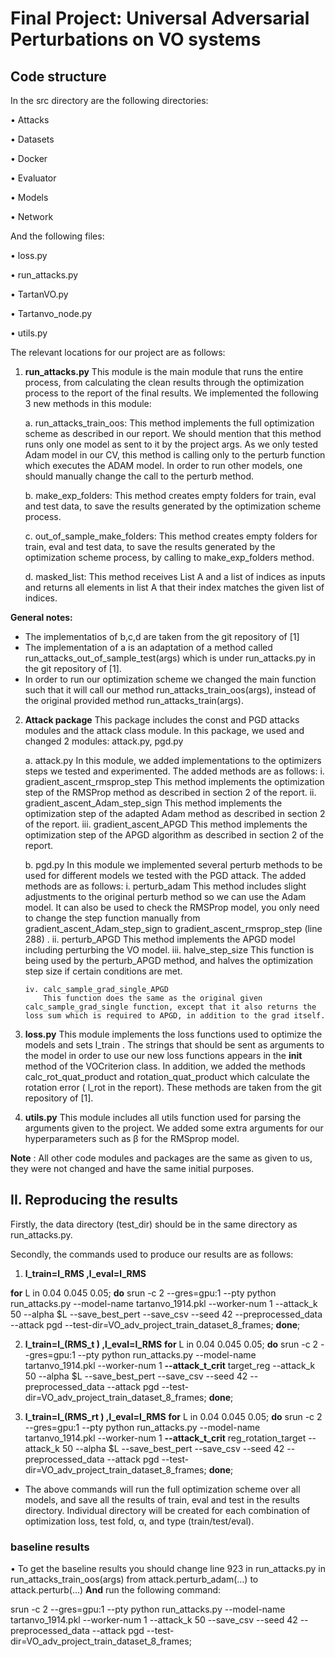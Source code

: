 
# Final Project: Universal Adversarial Perturbations on VO systems




## Code structure
In the src directory are the following directories:

•	Attacks

•	Datasets

•	Docker

•	Evaluator

•	Models

•	Network

And the following files:

•	loss.py

•	run_attacks.py

•	TartanVO.py

•	Tartanvo_node.py

•	utils.py

The relevant locations for our project are as follows:

1. **run_attacks.py**
This module is the main module that runs the entire process, from calculating the clean results through the optimization process to the report of the final results. We implemented the following 3 new methods in this module:
    
    a. run_attacks_train_oos:
    This method implements the full optimization scheme as described in our report. We should mention that this method runs only one model as sent to it by the project args. As we only tested Adam model in our CV, this method is calling only to the perturb function which executes the ADAM model. In order to run other models, one should manually change the call to the perturb method.

    b.	make_exp_folders:
    This method creates empty folders for train, eval and test data, to save the results generated by the optimization scheme process.

    c.	out_of_sample_make_folders:
    This method creates empty folders for train, eval and test data, to save the results generated by the optimization scheme process, by calling to make_exp_folders method.

    d.	masked_list:
    This method receives List A and a list of indices as inputs and returns all elements in list A that their index matches the given list of indices.

**General notes:**
- 	The implementatios of b,c,d are taken from the git repository of [1]
-	The implementation of a is an adaptation of a method called run_attacks_out_of_sample_test(args) which is under run_attacks.py in the git repository of [1].
-	In order to run our optimization scheme we changed the main function such that it will call our method run_attacks_train_oos(args), instead of the original provided method run_attacks_train(args).

 2. **Attack package**
 This package includes the const and PGD attacks modules and the attack class module. In this package, we used and changed 2 modules: attack.py, pgd.py

    a.	attack.py
    In this module, we added implementations to the optimizers steps we tested and experimented. The added methods are as follows:
        i.	gradient_ascent_rmsprop_step 
            This method implements the optimization step of the RMSProp method as described in section 2 of the report.
        ii.	gradient_ascent_Adam_step_sign 
            This method implements the optimization step of the adapted Adam method as described in section 2 of the report.
        iii. gradient_ascent_APGD 
            This method implements the optimization step of the APGD algorithm as described in section 2 of the report.

    b.	pgd.py
    In this module we implemented several perturb methods to be used for different models we tested with the PGD attack. The added methods are as follows:
        i.	perturb_adam
            This method includes slight adjustments to the original perturb method so we can use the Adam model. It can also be used to check the RMSProp model, you only need to change the step function manually from gradient_ascent_Adam_step_sign to gradient_ascent_rmsprop_step (line 288) .
        ii.	perturb_APGD 
            This method implements the APGD model including perturbing the VO model.
        iii. halve_step_size
            This function is being used by the perturb_APGD method, and halves the optimization step size if certain conditions are met.

        iv.	calc_sample_grad_single_APGD
            This function does the same as the original given calc_sample_grad_single function, except that it also returns the loss sum which is required to APGD, in addition to the grad itself. 


3. **loss.py**
This module implements the loss functions used to optimize the models and sets l_train . 
The strings that should be sent as arguments to the model in order to use our new loss functions appears in the __init__ method of the VOCriterion class.
In addition, we added the methods calc_rot_quat_product and rotation_quat_product which calculate the rotation error ( l_rot in the report). These methods are taken from the git repository of [1].

4. **utils.py**
This module includes all utils function used for parsing the arguments given to the project. We added some extra arguments for our hyperparameters such as β for the RMSprop model.


**Note** : All other code modules and packages are the same as given to us, they were not changed and have the same initial purposes.


## II.	Reproducing the results
Firstly, the data directory (test_dir) should be in the same directory as run_attacks.py.

Secondly, the commands used to produce our results are as follows:
1.  **l_train=l_RMS  ,l_eval=l_RMS**

**for** L in 0.04 0.045 0.05;
**do** srun -c 2 --gres=gpu:1 --pty python run_attacks.py --model-name tartanvo_1914.pkl --worker-num 1 --attack_k 50 --alpha $L --save_best_pert
 --save_csv --seed 42 --preprocessed_data --attack pgd 
--test-dir=VO_adv_project_train_dataset_8_frames; **done**;

2.  **l_train=l_(RMS_t )  ,l_eval=l_RMS** 
**for** L in 0.04 0.045 0.05;
**do** srun -c 2 --gres=gpu:1 --pty python run_attacks.py --model-name tartanvo_1914.pkl --worker-num 1 **--attack_t_crit** target_reg 
--attack_k 50 --alpha $L --save_best_pert
 --save_csv --seed 42 --preprocessed_data --attack pgd 
--test-dir=VO_adv_project_train_dataset_8_frames; **done**;

3.  **l_train=l_(RMS_rt )  ,l_eval=l_RMS**
**for** L in 0.04 0.045 0.05;
**do** srun -c 2 --gres=gpu:1 --pty python run_attacks.py --model-name tartanvo_1914.pkl --worker-num 1 
**--attack_t_crit** reg_rotation_target
--attack_k 50  --alpha $L  --save_best_pert
 --save_csv --seed 42 --preprocessed_data --attack pgd 
--test-dir=VO_adv_project_train_dataset_8_frames; **done**;


* The above commands will run the full optimization scheme over all models, and save all the results of train, eval and test in the results directory. Individual directory will be created for each combination of optimization loss, test fold, α, and type (train/test/eval).

### baseline results
•	To get the baseline results you should change line 923 in run_attacks.py in run_attacks_train_oos(args) from attack.perturb_adam(…) to attack.perturb(…) **And** run the following command:

srun -c 2 --gres=gpu:1 --pty python run_attacks.py --model-name tartanvo_1914.pkl --worker-num 1 --attack_k 50 --save_csv --seed 42 --preprocessed_data --attack pgd --test-dir=VO_adv_project_train_dataset_8_frames;



